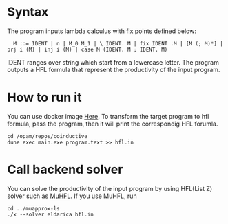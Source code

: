 # Syntax
The program inputs lambda calculus with fix points defined below:
```
  M ::= IDENT | n | M_0 M_1 | \ IDENT. M | fix IDENT .M | [M (; M)*] | prj i (M) | inj i (M) | case M (IDENT. M ; IDENT. M)
```
IDENT ranges over string which start from a lowercase letter.
The program outputs a HFL formula that represent the productivity of the input program.
# How to run it
You can use docker image [Here](https://drive.google.com/file/d/1HnSnIS3HJKXtJ8iBT1yV_wNSWBjpJzYw/view?usp=drive_link).
To transform the target program to hfl formula, pass the program, then it will print the correspondig HFL forumla.
```
cd /opam/repos/coinductive
dune exec main.exe program.text >> hfl.in
```
# Call backend solver
You can solve the productivity of the input program by using HFL(List Z) solver such as [MuHFL](https://github.com/jgvt5ti/muapprox-ls).
If you use MuHFL, run
```
cd ../muapprox-ls
./x --solver eldarica hfl.in
```
